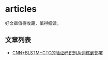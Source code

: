 # articles
好文章值得收藏，值得细读。

## 文章列表
* [CNN+BLSTM+CTC的验证码识别从训练到部署](doc/CNN_BLSTM_CTC_captcha/README.md)

